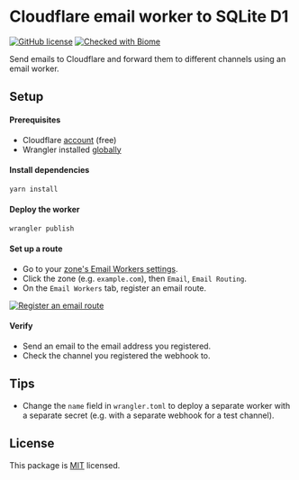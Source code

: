 # Cloudflare email worker to SQLite D1

[![GitHub license](https://img.shields.io/badge/license-MIT-blue.svg)](https://github.com/hbmartin/email-worker/blob/main/LICENSE)
[![Checked with Biome](https://img.shields.io/badge/Checked_with-Biome-60a5fa?style=flat&logo=biome)](https://biomejs.dev)

Send emails to Cloudflare and forward them to different channels using an email worker.



## Setup

#### Prerequisites

- Cloudflare [account](https://dash.cloudflare.com/sign-up) (free)
- Wrangler installed [globally](https://developers.cloudflare.com/workers/wrangler/install-and-update/#install-wrangler-globally)

#### Install dependencies

```bash
yarn install
```

#### Deploy the worker

```bash
wrangler publish
```

#### Set up a route

- Go to your [zone's Email Workers settings](https://dash.cloudflare.com/?to=/:account).
- Click the zone (e.g. `example.com`), then `Email`, `Email Routing`.
- On the `Email Workers` tab, register an email route.

[![Register an email route](./assets/email-routing.png)](./assets/email-routing.png)

#### Verify

- Send an email to the email address you registered.
- Check the channel you registered the webhook to.

## Tips

- Change the `name` field in `wrangler.toml` to deploy a separate worker with a separate secret (e.g. with a separate webhook for a test channel). 


## License

This package is [MIT](./LICENSE) licensed.
